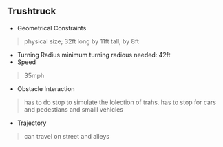 ## Trushtruck
* Geometrical Constraints

>physical size; 32ft long by 11ft tall, by 8ft

* Turning Radius
minimum turning radious needed: 42ft
* Speed

> 35mph

* Obstacle Interaction

>has to do stop to simulate the lolection of trahs. 
>has to stop for cars and pedestians and smalll vehicles

* Trajectory

>can travel on street and alleys